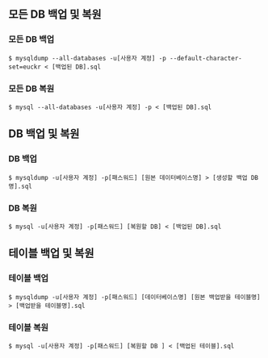 ## 모든 DB 백업 및 복원

### 모든 DB 백업

```shell
$ mysqldump --all-databases -u[사용자 계정] -p --default-character-set=euckr < [백업된 DB].sql
```

### 모든 DB 복원

```shell
$ mysql --all-databases -u[사용자 계정] -p < [백업된 DB].sql
```





## DB 백업 및 복원

### DB 백업

```shell
$ mysqldump -u[사용자 계정] -p[패스워드] [원본 데이터베이스명] > [생성할 백업 DB명].sql
```

### DB 복원

```shell
$ mysql -u[사용자 계정] -p[패스워드] [복원할 DB] < [백업된 DB].sql
```



## 테이블 백업 및 복원

### 테이블 백업

```shell
$ mysqldump -u[사용자 계정] -p[패스워드] [데이터베이스명] [원본 백업받을 테이블명] > [백업받을 테이블명].sql
```

### 테이블 복원

```shell
$ mysql -u[사용자 계정] -p[패스워드] [복원할 DB ] < [백업된 테이블].sql
```



